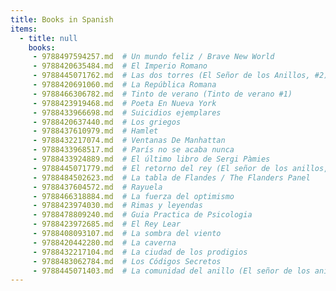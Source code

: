 ```yaml
---
title: Books in Spanish
items:
  - title: null
    books:
     - 9788497594257.md  # Un mundo feliz / Brave New World
     - 9788420635484.md  # El Imperio Romano
     - 9788445071762.md  # Las dos torres (El Señor de los Anillos, #2)
     - 9788420691060.md  # La República Romana
     - 9788466306782.md  # Tinto de verano (Tinto de verano #1)
     - 9788423919468.md  # Poeta En Nueva York
     - 9788433966698.md  # Suicidios ejemplares
     - 9788420637440.md  # Los griegos
     - 9788437610979.md  # Hamlet
     - 9788432217074.md  # Ventanas De Manhattan
     - 9788433968517.md  # París no se acaba nunca
     - 9788433924889.md  # El último libro de Sergi Pàmies
     - 9788445071779.md  # El retorno del rey (El señor de los anillos, #3)
     - 9788484502623.md  # La tabla de Flandes / The Flanders Panel
     - 9788437604572.md  # Rayuela
     - 9788466318884.md  # La fuerza del optimismo
     - 9788423974030.md  # Rimas y leyendas
     - 9788478809240.md  # Guia Practica de Psicologia
     - 9788423972685.md  # El Rey Lear
     - 9788408093107.md  # La sombra del viento
     - 9788420442280.md  # La caverna
     - 9788432217104.md  # La ciudad de los prodigios
     - 9788483062784.md  # Los Códigos Secretos
     - 9788445071403.md  # La comunidad del anillo (El señor de los anillos, #1)
---
```

